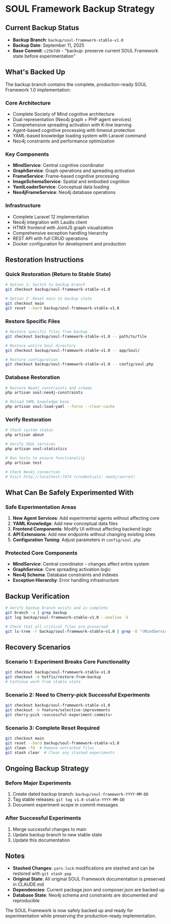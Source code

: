 # SOUL Framework Backup Strategy

## Current Backup Status
- **Backup Branch**: `backup/soul-framework-stable-v1.0`
- **Backup Date**: September 11, 2025
- **Base Commit**: `c25b7d9` - "backup: preserve current SOUL Framework state before experimentation"

## What's Backed Up
The backup branch contains the complete, production-ready SOUL Framework 1.0 implementation:

### Core Architecture
- Complete Society of Mind cognitive architecture
- Dual representation (Neo4j graph + PHP agent services)
- Comprehensive spreading activation with K-line learning
- Agent-based cognitive processing with timeout protection
- YAML-based knowledge loading system with Laravel command
- Neo4j constraints and performance optimization

### Key Components
- **MindService**: Central cognitive coordinator
- **GraphService**: Graph operations and spreading activation
- **FrameService**: Frame-based cognitive processing
- **ImageSchemaService**: Spatial and embodied cognition
- **YamlLoaderService**: Conceptual data loading
- **Neo4jFrameService**: Neo4j database operations

### Infrastructure
- Complete Laravel 12 implementation
- Neo4j integration with Laudis client
- HTMX frontend with JointJS graph visualization
- Comprehensive exception handling hierarchy
- REST API with full CRUD operations
- Docker configuration for development and production

## Restoration Instructions

### Quick Restoration (Return to Stable State)
```bash
# Option 1: Switch to backup branch
git checkout backup/soul-framework-stable-v1.0

# Option 2: Reset main to backup state
git checkout main
git reset --hard backup/soul-framework-stable-v1.0
```

### Restore Specific Files
```bash
# Restore specific files from backup
git checkout backup/soul-framework-stable-v1.0 -- path/to/file

# Restore entire Soul directory
git checkout backup/soul-framework-stable-v1.0 -- app/Soul/

# Restore configuration
git checkout backup/soul-framework-stable-v1.0 -- config/soul.php
```

### Database Restoration
```bash
# Restore Neo4j constraints and schema
php artisan soul:neo4j-constraints

# Reload YAML knowledge base
php artisan soul:load-yaml --force --clear-cache
```

### Verify Restoration
```bash
# Check system status
php artisan about

# Verify SOUL services
php artisan soul:statistics

# Run tests to ensure functionality
php artisan test

# Check Neo4j connection
# Visit http://localhost:7474 (credentials: neo4j/secret)
```

## What Can Be Safely Experimented With

### Safe Experimentation Areas
1. **New Agent Services**: Add experimental agents without affecting core
2. **YAML Knowledge**: Add new conceptual data files
3. **Frontend Components**: Modify UI without affecting backend logic
4. **API Extensions**: Add new endpoints without changing existing ones
5. **Configuration Tuning**: Adjust parameters in `config/soul.php`

### Protected Core Components
- **MindService**: Central coordinator - changes affect entire system
- **GraphService**: Core spreading activation logic
- **Neo4j Schema**: Database constraints and indexes
- **Exception Hierarchy**: Error handling infrastructure

## Backup Verification
```bash
# Verify backup branch exists and is complete
git branch -a | grep backup
git log backup/soul-framework-stable-v1.0 --oneline -5

# Check that all critical files are preserved
git ls-tree -r backup/soul-framework-stable-v1.0 | grep -E "(MindService|GraphService|soul.php)"
```

## Recovery Scenarios

### Scenario 1: Experiment Breaks Core Functionality
```bash
git checkout backup/soul-framework-stable-v1.0
git checkout -b hotfix/restore-from-backup
# Continue work from stable state
```

### Scenario 2: Need to Cherry-pick Successful Experiments
```bash
git checkout backup/soul-framework-stable-v1.0
git checkout -b feature/selective-improvements
git cherry-pick <successful-experiment-commits>
```

### Scenario 3: Complete Reset Required
```bash
git checkout main
git reset --hard backup/soul-framework-stable-v1.0
git clean -fd  # Remove untracked files
git stash clear  # Clear any stashed experiments
```

## Ongoing Backup Strategy

### Before Major Experiments
1. Create dated backup branch: `backup/soul-framework-YYYY-MM-DD`
2. Tag stable releases: `git tag v1.0-stable-YYYY-MM-DD`
3. Document experiment scope in commit messages

### After Successful Experiments
1. Merge successful changes to main
2. Update backup branch to new stable state
3. Update this documentation

## Notes
- **Stashed Changes**: `yarn.lock` modifications are stashed and can be restored with `git stash pop`
- **Original State**: All original SOUL Framework documentation is preserved in CLAUDE.md
- **Dependencies**: Current package.json and composer.json are backed up
- **Database State**: Neo4j schema and constraints are documented and reproducible

The SOUL Framework is now safely backed up and ready for experimentation while preserving the production-ready implementation.
